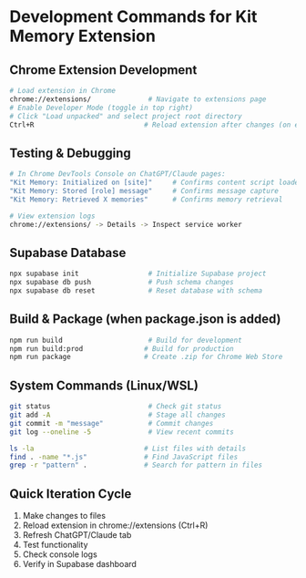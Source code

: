 # Development Commands for Kit Memory Extension

## Chrome Extension Development
```bash
# Load extension in Chrome
chrome://extensions/              # Navigate to extensions page
# Enable Developer Mode (toggle in top right)
# Click "Load unpacked" and select project root directory
Ctrl+R                           # Reload extension after changes (on extensions page)
```

## Testing & Debugging
```bash
# In Chrome DevTools Console on ChatGPT/Claude pages:
"Kit Memory: Initialized on [site]"     # Confirms content script loaded
"Kit Memory: Stored [role] message"     # Confirms message capture
"Kit Memory: Retrieved X memories"      # Confirms memory retrieval

# View extension logs
chrome://extensions/ -> Details -> Inspect service worker
```

## Supabase Database
```bash
npx supabase init                 # Initialize Supabase project
npx supabase db push              # Push schema changes
npx supabase db reset             # Reset database with schema
```

## Build & Package (when package.json is added)
```bash
npm run build                     # Build for development
npm run build:prod               # Build for production  
npm run package                  # Create .zip for Chrome Web Store
```

## System Commands (Linux/WSL)
```bash
git status                        # Check git status
git add -A                        # Stage all changes
git commit -m "message"           # Commit changes
git log --oneline -5              # View recent commits

ls -la                           # List files with details
find . -name "*.js"              # Find JavaScript files
grep -r "pattern" .              # Search for pattern in files
```

## Quick Iteration Cycle
1. Make changes to files
2. Reload extension in chrome://extensions (Ctrl+R)
3. Refresh ChatGPT/Claude tab
4. Test functionality
5. Check console logs
6. Verify in Supabase dashboard